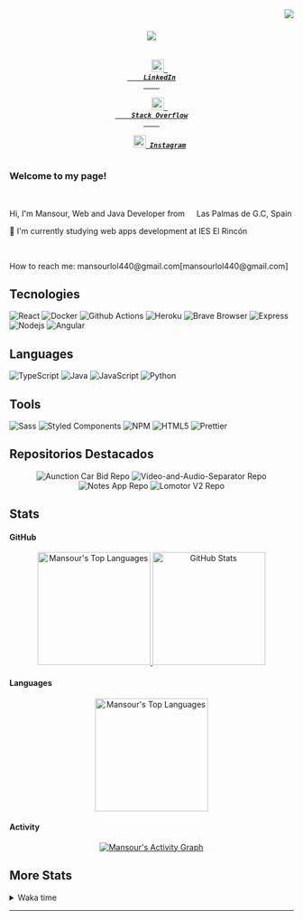 <img align="right" src="https://visitor-badge.laobi.icu/badge?page_id=zumrudu-anka.zumrudu-anka">

<h1 align="center">
  <a href="https://git.io/typing-svg">
    <img src="https://readme-typing-svg.herokuapp.com/?lines=Hello,+There!+👋;This+is+Mansour+Lo+Lo....;Nice+to+meet+you!&center=true&size=26">
  </a>
</h1>

<h5 align="center">
  <code>
    <a href="https://www.linkedin.com/in/osmandurdag/" title="LinkedIn Profile"><img width="22" src="   https://cdn-icons-png.flaticon.com/512/3536/3536505.png "> 
    LinkedIn
    </a>
  </code>
  <code>
    <a href="https://stackoverflow.com/users/12578260/osman-durdag" title="Stack Overflow Profile"><img width="22" src="https://cdn-icons-png.flaticon.com/512/2111/2111628.png "> 
    Stack Overflow
    </a>
  </code>
  <code>
    <a href="https://www.instagram.com/osman__durdag/" title="Instagram Profile"><img width="22" src="https://cdn-icons-png.flaticon.com/512/2111/2111463.png "> Instagram</a>
  </code>
</h5>

### Welcome to my page!

<br>

<p align="start">
 Hi, I'm Mansour, Web and Java Developer from <img src="https://cdn-icons-png.flaticon.com/512/197/197593.png" width="13"/> 
 Las Palmas de G.C, Spain
</p>

<p>
  🔬 I'm currently studying web apps development at IES El Rincón
</p> 

<br>

<p>How to reach me: mansourlol440@gmail.com[mansourlol440@gmail.com]</p>

## Tecnologies
  <p>
  <img alt="React" src="https://img.shields.io/badge/-React-45b8d8?style=flat-square&logo=react&logoColor=white" />
  <img alt="Docker" src="https://img.shields.io/badge/-Docker-46a2f1?style=flat-square&logo=docker&logoColor=white" />
  <img alt="Github Actions" src="https://img.shields.io/badge/-Github_Actions-2088FF?style=flat-square&logo=github-actions&logoColor=white" />
  <img alt="Heroku" src="https://img.shields.io/badge/-Heroku-430098?style=flat-square&logo=heroku&logoColor=white" />
  <img alt="Brave Browser" src="https://img.shields.io/badge/-Brave_Browser-FB542B?style=flat-square&logo=brave&logoColor=white" />
  <img alt="Express" src="https://img.shields.io/badge/Express-B2B2B2?style=flat-square&logo=Express&logoColor=white
  " />
  <img alt="Nodejs" src="https://img.shields.io/badge/-Nodejs-43853d?style=flat-square&logo=Node.js&logoColor=white" />
  <img alt="Angular" src="https://img.shields.io/badge/-Angular-DD0031?style=flat-square&logo=angular&logoColor=white" />
</p>


## Languages
<p>
  <img alt="TypeScript" src="https://img.shields.io/badge/-TypeScript-007ACC?style=flat-square&logo=typescript&logoColor=white" />
  <img alt="Java" src="https://custom-icon-badges.demolab.com/badge/Java-007396.svg?logo=java&logoColor=white"></a>
  <img alt="JavaScript" src="https://img.shields.io/badge/JavaScript-F7DF1E.svg?logo=javascript&logoColor=black"></a>
  <img alt="Python" src="https://img.shields.io/badge/Python-14354C.svg?logo=python&logoColor=white"></a>
</p>


## Tools
<p>
  <img alt="Sass" src="https://img.shields.io/badge/-Sass-CC6699?style=flat-square&logo=sass&logoColor=white" />
  <img alt="Styled Components" src="https://img.shields.io/badge/-Styled_Components-db7092?style=flat-square&logo=styled-components&logoColor=white" />
  <img alt="NPM" src="https://img.shields.io/badge/-NPM-CB3837?style=flat-square&logo=npm&logoColor=white" />
  <img alt="HTML5" src="https://img.shields.io/badge/-HTML5-E34F26?style=flat-square&logo=html5&logoColor=white" />
  <img alt="Prettier" src="https://img.shields.io/badge/-Prettier-F7B93E?style=flat-square&logo=prettier&logoColor=white" />
</p>

<h2>Repositorios Destacados</h2>

<p align="center">
  <img src="https://github-readme-stats.vercel.app/api/pin/?username=mansulol&repo=Aunction-Car-Bid" alt="Aunction Car Bid Repo">
  <img src="https://github-readme-stats.vercel.app/api/pin/?username=mansulol&repo=Video-and-Audio-Separator" alt="Video-and-Audio-Separator Repo">
  <img src="https://github-readme-stats.vercel.app/api/pin/?username=mansulol&repo=Notes-App" alt="Notes App Repo">
  <img src="https://github-readme-stats.vercel.app/api/pin/?username=mansulol&repo=Lomotor-V2" alt="Lomotor V2 Repo">
</p>

## Stats

#### GitHub
<p align="center">
  <a href="https://github.com/DenverCoder1/github-readme-streak-stats">
    <img alt="Mansour's Top Languages" src="https://streak-stats.demolab.com/?user=mansulol&theme=dark" height="200px"/>
  </a>
  <a href="https://github-readme-stats.vercel.app">
    <img  alt="GitHub Stats" src="https://github-readme-stats.vercel.app/api?username=mansulol&amp;show_icons=true&theme=react" height="200px"/>
  </a>
</p>

  <!-- https://denvercoder1-github-readme-stats.vercel.app/ -->
#### Languages
<p align="center">
  <a href="https://denvercoder1-github-readme-stats.vercel.app/">
    <img alt="Mansour's Top Languages" src="https://denvercoder1-github-readme-stats.vercel.app/api/top-langs/?username=mansulol&langs_count=8&layout=compact&theme=react&hide_border=true&bg_color=1F222E&title_color=F85D7F&icon_color=F8D866&hide=Jupyter%20Notebook,Roff" height="200px"/>
  </a>

</p>

  <!-- https://github.com/ashutosh00710/github-readme-activity-graph -->
#### Activity
<p align="center">
  <a href="https://github.com/ashutosh00710/github-readme-activity-graph">
    <img alt="Mansour's Activity Graph" src="https://github-readme-activity-graph.vercel.app/graph/?username=mansulol&bg_color=1F222E&color=F8D866&line=F85D7F&point=FFFFFF&hide_border=true" />
  </a>
</p>


## More Stats

<details>
  <summary>Waka time</summary>
  <!-- WakaTime -->
  <p>
  <img alt="Mansulol's WakaTime stats" src="https://wakatime.com/share/@Mansulol/ef7a791e-0c97-44e4-8fae-9814c99b869a.svg" >
  </p>

</details>

---

